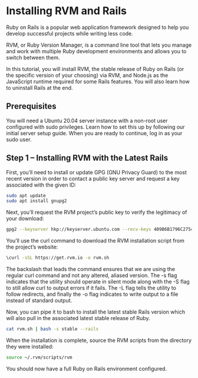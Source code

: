 # Installing RVM and Rails
Ruby on Rails is a popular web application framework designed to help you develop successful projects while writing less code.

RVM, or Ruby Version Manager, is a command line tool that lets you manage and work with multiple Ruby development environments and allows you to switch between them.

In this tutorial, you will install RVM, the stable release of Ruby on Rails (or the specific version of your choosing) via RVM, and Node.js as the JavaScript runtime required for some Rails features. You will also learn how to uninstall Rails at the end.

## Prerequisites
You will need a Ubuntu 20.04 server instance with a non-root user configured with sudo privileges. Learn how to set this up by following our initial server setup guide.
When you are ready to continue, log in as your sudo user.

## Step 1 – Installing RVM with the Latest Rails
First, you’ll need to install or update GPG (GNU Privacy Guard) to the most recent version in order to contact a public key server and request a key associated with the given ID:

```bash
sudo apt update
sudo apt install gnupg2
```

Next, you’ll request the RVM project’s public key to verify the legitimacy of your download:

```bash
gpg2 --keyserver hkp://keyserver.ubuntu.com --recv-keys 409B6B1796C275462A1703113804BB82D39DC0E3 7D2BAF1CF37B13E2069D6956105BD0E739499BDB
```

You’ll use the curl command to download the RVM installation script from the project’s website:

```bash
\curl -sSL https://get.rvm.io -o rvm.sh
```
The backslash that leads the command ensures that we are using the regular curl command and not any altered, aliased version. The -s flag indicates that the utility should operate in silent mode along with the -S flag to still allow curl to output errors if it fails. The -L flag tells the utility to follow redirects, and finally the -o flag indicates to write output to a file instead of standard output.

Now, you can pipe it to bash to install the latest stable Rails version which will also pull in the associated latest stable release of Ruby.

```bash
cat rvm.sh | bash -s stable --rails
```

When the installation is complete, source the RVM scripts from the directory they were installed:

```bash
source ~/.rvm/scripts/rvm
```

You should now have a full Ruby on Rails environment configured.
